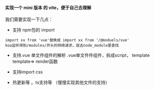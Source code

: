 #### 实现一个 mini 版本 的 vite，便于自己去理解
我们需要实现一下几点：
- 支持 npm包的 import
```
import xx from 'vue'替换成 import xx from '/@moduels/vue'
koa监听得到/modules/开头的网络请求，就去node_module里查找
```
- 支持.vue 单文件组件的解析
.vue单文件件组件，拆成script， template
 template=> render函数 

 -  支持import css
 - 热更新等 。ts支持等 （慢慢实现其他文件的支持）